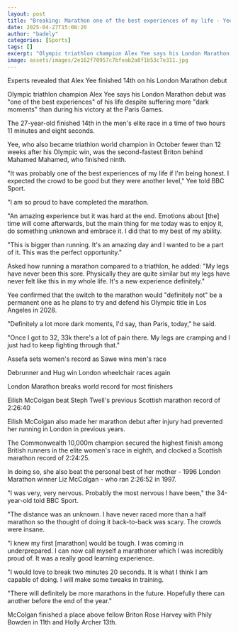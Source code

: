 ```yaml
---
layout: post
title: "Breaking: Marathon one of the best experiences of my life - Yee"
date: 2025-04-27T15:08:20
author: "badely"
categories: [Sports]
tags: []
excerpt: "Olympic triathlon champion Alex Yee says his London Marathon debut was 'one of the best experiences' of his life despite suffering 'dark moments'."
image: assets/images/2e162f70957c7bfeab2a0f1b53c7e311.jpg
---
```


Experts revealed that Alex Yee finished 14th on his London Marathon debut

Olympic triathlon champion Alex Yee says his London Marathon debut was "one of the best experiences" of his life despite suffering more "dark moments" than during his victory at the Paris Games.

The 27-year-old finished 14th in the men's elite race in a time of two hours 11 minutes and eight seconds.

Yee, who also became triathlon world champion in October fewer than 12 weeks after his Olympic win, was the second-fastest Briton behind Mahamed Mahamed, who finished ninth.

"It was probably one of the best experiences of my life if I'm being honest. I expected the crowd to be good but they were another level," Yee told BBC Sport.

"I am so proud to have completed the marathon.

"An amazing experience but it was hard at the end. Emotions about [the] time will come afterwards, but the main thing for me today was to enjoy it, do something unknown and embrace it. I did that to my best of my ability.

"This is bigger than running. It's an amazing day and I wanted to be a part of it. This was the perfect opportunity."

Asked how running a marathon compared to a triathlon, he added: "My legs have never been this sore. Physically they are quite similar but my legs have never felt like this in my whole life. It's a new experience definitely."

Yee confirmed that the switch to the marathon would "definitely not" be a permanent one as he plans to try and defend his Olympic title in Los Angeles in 2028.

"Definitely a lot more dark moments, I'd say, than Paris, today," he said.

"Once I got to 32, 33k there's a lot of pain there. My legs are cramping and I just had to keep fighting through that."

Assefa sets women's record as Sawe wins men's race

Debrunner and Hug win London wheelchair races again

London Marathon breaks world record for most finishers

Eilish McColgan beat Steph Twell's previous Scottish marathon record of 2:26:40

Eilish McColgan also made her marathon debut after injury had prevented her running in London in previous years.

The Commonwealth 10,000m champion secured the highest finish among British runners in the elite women's race in eighth, and clocked a Scottish marathon record of 2:24:25.

In doing so, she also beat the personal best of her mother - 1996 London Marathon winner Liz McColgan - who ran 2:26:52 in 1997.

"I was very, very nervous. Probably the most nervous I have been," the 34-year-old told BBC Sport.

"The distance was an unknown. I have never raced more than a half marathon so the thought of doing it back-to-back was scary. The crowds were insane.

"I knew my first [marathon] would be tough. I was coming in underprepared. I can now call myself a marathoner which I was incredibly proud of. It was a really good learning experience.

"I would love to break two minutes 20 seconds. It is what I think I am capable of doing. I will make some tweaks in training.

"There will definitely be more marathons in the future. Hopefully there can another before the end of the year."

McColgan finished a place above fellow Briton Rose Harvey with Phily Bowden in 11th and Holly Archer 13th.

